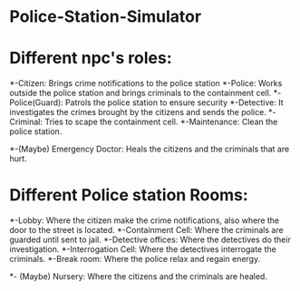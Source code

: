 # Police-Station-Simulator


# Different npc's roles:

*-Citizen: Brings crime notifications to the police station
*-Police: Works outside the police station and brings criminals to the containment cell.
	*-Police(Guard): Patrols the police station to ensure security
*-Detective: It investigates the crimes brought by the citizens and sends the police.
*-Criminal: Tries to scape the containment cell.
*-Maintenance: Clean the police station.

*-(Maybe) Emergency Doctor: Heals the citizens and the criminals that are hurt.


# Different Police station Rooms:

*-Lobby: Where the citizen make the crime notifications, also where the door to the street is located.
*-Containment Cell: Where the criminals are guarded until sent to jail.
*-Detective offices: Where the detectives do their investigation.
*-Interrogation Cell: Where the detectives interrogate the criminals.
*-Break room: Where the police relax and regain energy.

*- (Maybe) Nursery: Where the citizens and the criminals are healed.
